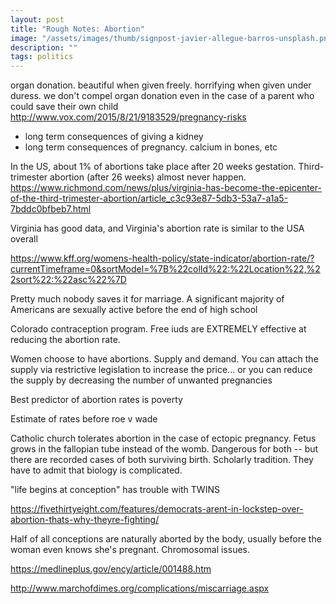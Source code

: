 ```yaml
---
layout: post
title: "Rough Notes: Abortion"
image: "/assets/images/thumb/signpost-javier-allegue-barros-unsplash.png"
description: ""
tags: politics
---
```


organ donation. beautiful when given freely. horrifying when given under duress. we don't compel organ donation even in the case of a parent who could save their own child
http://www.vox.com/2015/8/21/9183529/pregnancy-risks

- long term consequences of giving a kidney
- long term consequences of pregnancy. calcium in bones, etc

In the US, about 1% of abortions take place after 20 weeks gestation. Third-trimester abortion (after 26 weeks) almost never happen.
https://www.richmond.com/news/plus/virginia-has-become-the-epicenter-of-the-third-trimester-abortion/article_c3c93e87-5db3-53a7-a1a5-7bddc0bfbeb7.html

Virginia has good data, and Virginia's abortion rate is similar to the USA overall

https://www.kff.org/womens-health-policy/state-indicator/abortion-rate/?currentTimeframe=0&sortModel=%7B%22colId%22:%22Location%22,%22sort%22:%22asc%22%7D

Pretty much nobody saves it for marriage. A significant majority of Americans are sexually active before the end of high school

Colorado contraception program. Free iuds are EXTREMELY effective at reducing the abortion rate.

Women choose to have abortions. Supply and demand. You can attach the supply via restrictive legislation to increase the price... or you can reduce the supply by decreasing the number of unwanted pregnancies

Best predictor of abortion rates is poverty

Estimate of rates before roe v wade

Catholic church tolerates abortion in the case of ectopic pregnancy. Fetus grows in the fallopian tube instead of the womb. Dangerous for both -- but there are recorded cases of both surviving birth. Scholarly tradition. They have to admit that biology is complicated.

"life begins at conception" has trouble with TWINS

https://fivethirtyeight.com/features/democrats-arent-in-lockstep-over-abortion-thats-why-theyre-fighting/

Half of all conceptions are naturally aborted by the body, usually before the woman even knows she's pregnant. Chromosomal issues.

https://medlineplus.gov/ency/article/001488.htm

http://www.marchofdimes.org/complications/miscarriage.aspx
